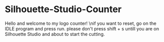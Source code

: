 # Silhouette-Studio-Counter

Hello and welcome to my logo counter!
\nif you want to reset, go on the IDLE program and press run.
please don't press shift + s untill you are on Silhouette Studio and about to start the cutting.
